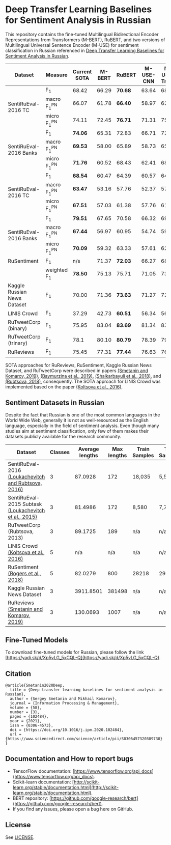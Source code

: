 # Deep Transfer Learning Baselines for Sentiment Analysis in Russian

This repository contains the fine-tuned Multilingual Bidirectional Encoder Representations from Transformers (M-BERT), RuBERT, and two versions of Multilingual Universal Sentence Encoder (M-USE) for sentiment classification in Russian referenced in [Deep Transfer Learning Baselines for Sentiment Analysis in Russian](https://www.sciencedirect.com/science/article/abs/pii/S0306457320309730).

<div class="tg-wrap"><table>
<thead>
  <tr>
    <th>Dataset</th>
    <th>Measure</th>
    <th>Current SOTA</th>
    <th>M-BERT</th>
    <th>RuBERT</th>
    <th>M-USE-CNN</th>
    <th>M-USE-Trans</th>
  </tr>
</thead>
<tbody>
  <tr>
    <td rowspan="3">SentiRuEval-2016 TC</td>
    <td>F<sub>1</sub></td>
    <td>68.42</td>
    <td>66.29<br></td>
    <td><b>70.68</b><br></td>
    <td>63.64</td>
    <td>68.27</td>
  </tr>
  <tr>
    <td>macro F<sub>1</sub><sup>PN</sup></td>
    <td>66.07</td>
    <td>61.78</td>
    <td><b>66.40</b></td>
    <td>58.97</td>
    <td>62.77</td>
  </tr>
  <tr>
    <td>micro F<sub>1</sub><sup>PN</sup></td>
    <td>74.11</td>
    <td>72.45</td>
    <td><b>76.71</b></td>
    <td>71.31</td>
    <td>75.00</td>
  </tr>
  <tr>
    <td rowspan="3">SentiRuEval-2016 Banks</td>
    <td>F<sub>1</sub></td>
    <td><b>74.06</b></td>
    <td>65.31</td>
    <td>72.83</td>
    <td>66.71</td>
    <td>72.40</td>
  </tr>
  <tr>
    <td>macro F<sub>1</sub><sup>PN</sup></td>
    <td><b>69.53</b></td>
    <td>58.00</td>
    <td>65.89</td>
    <td>58.73</td>
    <td>65.04</td>
  </tr>
  <tr>
    <td>micro F<sub>1</sub><sup>PN</sup></td>
    <td><b>71.76</b></td>
    <td>60.52</td>
    <td>68.43</td>
    <td>62.41</td>
    <td>68.21</td>
  </tr>
  <tr>
    <td rowspan="3">SentiRuEval-2016 TC</td>
    <td>F<sub>1</sub></td>
    <td><b>68.54</b></td>
    <td>60.47</td>
    <td>64.39</td>
    <td>60.57</td>
    <td>64.28</td>
  </tr>
  <tr>
    <td>macro F<sub>1</sub><sup>PN</sup></td>
    <td><b>63.47</b></td>
    <td>53.16</td>
    <td>57.76</td>
    <td>52.37</td>
    <td>57.60</td>
  </tr>
  <tr>
    <td>micro F<sub>1</sub><sup>PN</sup></td>
    <td><b>67.51</b></td>
    <td>57.03</td>
    <td>61.38</td>
    <td>57.76</td>
    <td>61.18</td>
  </tr>
  <tr>
    <td rowspan="3">SentiRuEval-2016 Banks</td>
    <td>F<sub>1</sub></td>
    <td><b>79.51</b></td>
    <td>67.65</td>
    <td>70.58</td>
    <td>66.32</td>
    <td>69.62</td>
  </tr>
  <tr>
    <td>macro F<sub>1</sub><sup>PN</sup></td>
    <td><b>67.44</b></td>
    <td>56.97</td>
    <td>60.95</td>
    <td>54.74</td>
    <td>59.12</td>
  </tr>
  <tr>
    <td>micro F<sub>1</sub><sup>PN</sup></td>
    <td><b>70.09</b></td>
    <td>59.32</td>
    <td>63.33</td>
    <td>57.61</td>
    <td>62.17</td>
  </tr>
  <tr>
    <td>RuSentiment</td>
    <td>F<sub>1</sub></td>
    <td>n/s</td>
    <td>71.37</td>
    <td><b>72.03</b></td>
    <td>66.27</td>
    <td>68.60</td>
  </tr>
  <tr>
    <td></td>
    <td>weighted F<sub>1</sub></td>
    <td><b>78.50</b></td>
    <td>75.13</td>
    <td>75.71</td>
    <td>71.05</td>
    <td>73.42</td>
  </tr>
  <tr>
    <td>Kaggle Russian News Dataset</td>
    <td>F<sub>1</sub></td>
    <td>70.00</td>
    <td>71.36</td>
    <td><b>73.63</b></td>
    <td>71.27</td>
    <td>72.66</td>
  </tr>
  <tr>
    <td>LINIS Crowd</td>
    <td>F<sub>1</sub></td>
    <td>37.29</td>
    <td>42.73</td>
    <td><b>60.51</b></td>
    <td>56.34</td>
    <td>56.95</td>
  </tr>
  <tr>
    <td>RuTweetCorp (binary)</td>
    <td>F<sub>1</sub></td>
    <td>75.95</td>
    <td>83.04</td>
    <td><b>83.69</b></td>
    <td>81.34</td>
    <td>83.17</td>
  </tr>
  <tr>
    <td>RuTweetCorp (trinary)</td>
    <td>F<sub>1</sub></td>
    <td>78.1</td>
    <td>80.10</td>
    <td><b>80.79</b></td>
    <td>78.39</td>
    <td>79.69</td>
  </tr>
  <tr>
    <td>RuReviews</td>
    <td>F<sub>1</sub></td>
    <td>75.45</td>
    <td>77.31</td>
    <td><b>77.44</b></td>
    <td>76.63</td>
    <td>76.94</td>
  </tr>
</tbody>
</table></div>

SOTA approaches for RuReviews, RuSentiment, Kaggle Russian News Dataset, and RuTweetCorp were described in papers [(Smetanin and Komarov, 2019)](https://ieeexplore.ieee.org/document/8807792), [(Baymurzina et al., 2019)](http://www.dialog-21.ru/media/4586/baymurzinadrplusetal-015.pdf), [(Shalkarbayuli et al., 2018)](https://iopscience.iop.org/article/10.1088/1742-6596/1117/1/012002), and [(Rubtsova, 2018)](https://www.mdpi.com/2078-2489/9/8/184), consequently. The SOTA approach for LINIS Crowd was implemented based on the paper [(Koltsova et al., 2016)](https://publications.hse.ru/en/chapters/192815883).

## Sentiment Datasets in Russian
Despite the fact that Russian is one of the most common languages in the World Wide Web, generally it is not as well-resourced as the English language, especially in the field of sentiment analysis. Even though many studies aim at sentiment classification, only few of them makes their datasets publicly available for the research community.


| Dataset  | Classes | Average lengths | Max lengths | Train Samples | Test Samples | Overall Samples | Download Link |
| ------------- | ------------- | ------------- | ------------- | ------------- | ------------- | ------------- | ------------- |
| SentiRuEval-2016 [(Loukachevitch and Rubtsova, 2016)](http://www.dialog-21.ru/media/3410/loukachevitchnvrubtsovayv.pdf) | 3 | 87.0928 | 172 | 18,035 | 5,560 | 23,595 | [Project page](http://www.dialog-21.ru/evaluation/2016/sentiment/) |
| SentiRuEval-2015 Subtask [(Loukachevitch et al., 2015)](http://www.dialog-21.ru/media/1024/loukachevitchnvetal.pdf) | 3 | 81.4986 | 172 | 8,580  | 7,738 | 16,318 | [Project page](http://www.dialog-21.ru/evaluation/2015/sentiment/) |
| RuTweetCorp (Rubtsova, 2013)| 3 | 89.1725 | 189 | n/a | n/a | 334836 | [Project page](http://study.mokoron.com) |
| LINIS Crowd [(Koltsova et al., 2016)](https://publications.hse.ru/en/chapters/192815883)| 5  |  n/a  |  n/a  |  n/a  |  n/a  |  n/a  | [Project page](http://linis-crowd.org) |
| RuSentiment [(Rogers et al., 2018)](https://www.aclweb.org/anthology/C18-1064/)| 5 | 82.0279 | 800 | 28218 | 2967 | 31185 | [Project page](http://text-machine.cs.uml.edu/projects/rusentiment) |
| Kaggle Russian News Dataset | 3 | 3911.8501 | 381498 | n/a | n/a | 8263 | [Kaggle page](https://www.kaggle.com/c/sentiment-analysis-in-russian) |
| RuReviews [(Smetanin and Komarov, 2019)](https://ieeexplore.ieee.org/document/8807792) | 3 | 130.0693 | 1007 | n/a | n/a | 90,000 | [GitHub page](https://github.com/sismetanin/rureviews) |


## Fine-Tuned Models
To download fine-tuned models for Russian, please follow the link [https://yadi.sk/d/Xp5vLG_5xCQL-Q](https://yadi.sk/d/Xp5vLG_5xCQL-Q).

## Citation
```
@article{Smetanin2020Deep,
  title = {Deep transfer learning baselines for sentiment analysis in Russian},
  author = {Sergey Smetanin and Mikhail Komarov},
  journal = {Information Processing & Management},
  volume = {58},
  number = {3},
  pages = {102484},
  year = {2021},
  issn = {0306-4573},
  doi = {https://doi.org/10.1016/j.ipm.2020.102484},
  url = {https://www.sciencedirect.com/science/article/pii/S0306457320309730}
}
```

## Documentation and How to report bugs
* TensorFlow documentation: [https://www.tensorflow.org/api_docs](https://www.tensorflow.org/api_docs).
* Scikit-learn documentation: [http://scikit-learn.org/stable/documentation.html](http://scikit-learn.org/stable/documentation.html). 
* BERT repository: [https://github.com/google-research/bert](https://github.com/google-research/bert). 
* If you find any issues, please open a bug here on GitHub.

## License
See [LICENSE](LICENSE.txt).
